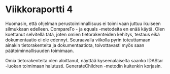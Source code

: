 # Viikkoraportti 4

Huomasin, että ohjelman perustoiminnallisuus ei toimi vaan juttuu ikuiseen silmukkaan edelleen. CompareTo - ja equals -metodeita en enää käytä. Olen koettanut selvitellä tätä, joten omien tietorakenteiden kehitys, testaus eikä dokumentaatio ei ole edennyt. Seuraavalla viikolla pyrin toteuttamaan ainakin tietorakenteita ja dokumentaatiota, toivottavasti myös saan päätoiminnallisuuden toimimaan.

Omia tietorakenteita olen aloittanut, näyttää kyseenalaiselta saanko IDAStar -luokan toimimaan halutusti. GenerateChildren -metodin kuitenkin korjasin.

